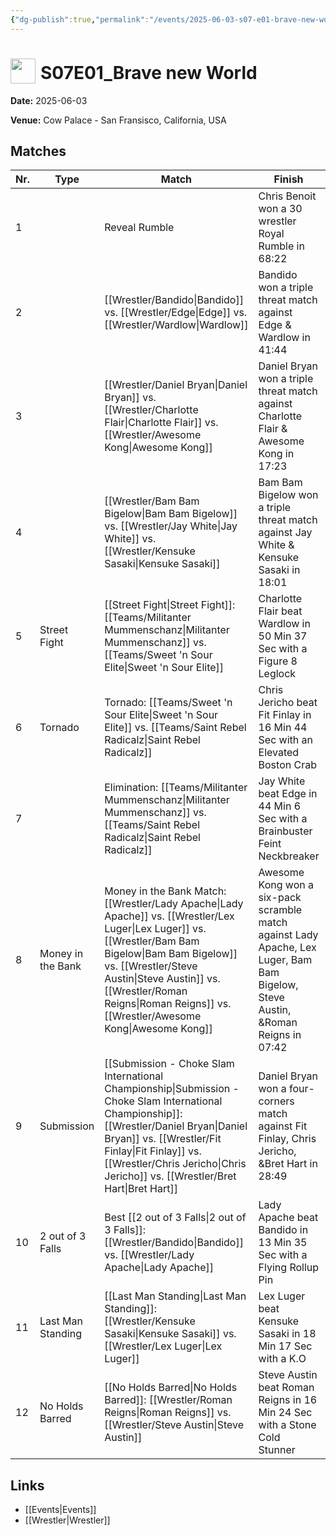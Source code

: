 ```yaml
---
{"dg-publish":true,"permalink":"/events/2025-06-03-s07-e01-brave-new-world/","title":"S07E01_Brave new World","noteIcon":"","created":"2025-08-11T09:30:59.276+02:00"}
---
```



# <img src="z_Images/ChokeSlam.png" width="40" style="vertical-align:bottom; margin-right:8px;">**S07E01_Brave new World**

**Date:** 2025-06-03

**Venue:** Cow Palace - San Fransisco, California, USA

## Matches

| Nr. | Type | Match | Finish | Time | Rating | Score |
|-----|------|-------|--------|------|--------|-------|
| 1 |  | Reveal Rumble | Chris Benoit won a 30 wrestler Royal Rumble in  68:22 | 68:22 | ★★★★★ | 100 |
| 2 |  | [[Wrestler/Bandido\|Bandido]] vs. [[Wrestler/Edge\|Edge]] vs. [[Wrestler/Wardlow\|Wardlow]] | Bandido won a triple threat match against Edge & Wardlow in  41:44 | 41:44 | ★★★★★ | 100 |
| 3 |  | [[Wrestler/Daniel Bryan\|Daniel Bryan]] vs. [[Wrestler/Charlotte Flair\|Charlotte Flair]] vs. [[Wrestler/Awesome Kong\|Awesome Kong]] | Daniel Bryan won a triple threat match against Charlotte Flair & Awesome Kong in  17:23 | 17:23 | ★★★1/4 | 74 |
| 4 |  | [[Wrestler/Bam Bam Bigelow\|Bam Bam Bigelow]] vs. [[Wrestler/Jay White\|Jay White]] vs. [[Wrestler/Kensuke Sasaki\|Kensuke Sasaki]] | Bam Bam Bigelow won a triple threat match against Jay White & Kensuke Sasaki in  18:01 | 18:01 | ★★★3/4 | 83 |
| 5 | Street Fight | [[Street Fight\|Street Fight]]: [[Teams/Militanter Mummenschanz\|Militanter Mummenschanz]] vs. [[Teams/Sweet 'n Sour Elite\|Sweet 'n Sour Elite]] | Charlotte Flair beat Wardlow in 50 Min 37 Sec with a Figure 8 Leglock | 50:37 | ★★★★3/4 | 98 |
| 6 | Tornado | Tornado: [[Teams/Sweet 'n Sour Elite\|Sweet 'n Sour Elite]] vs. [[Teams/Saint Rebel Radicalz\|Saint Rebel Radicalz]] | Chris Jericho beat Fit Finlay in 16 Min 44 Sec with an Elevated Boston Crab | 16:44 | ★★★★ | 85 |
| 7 |  | Elimination: [[Teams/Militanter Mummenschanz\|Militanter Mummenschanz]] vs. [[Teams/Saint Rebel Radicalz\|Saint Rebel Radicalz]] | Jay White beat Edge in 44 Min 6 Sec with a Brainbuster Feint Neckbreaker | 44:06 | ★★★★3/4 | 99 |
| 8 | Money in the Bank | Money in the Bank Match: [[Wrestler/Lady Apache\|Lady Apache]] vs. [[Wrestler/Lex Luger\|Lex Luger]] vs. [[Wrestler/Bam Bam Bigelow\|Bam Bam Bigelow]] vs. [[Wrestler/Steve Austin\|Steve Austin]] vs. [[Wrestler/Roman Reigns\|Roman Reigns]] vs. [[Wrestler/Awesome Kong\|Awesome Kong]] | Awesome Kong won a six-pack scramble match against Lady Apache, Lex Luger, Bam Bam Bigelow, Steve Austin, &Roman Reigns in  07:42 | 7:42 | ★★★1/4 | 72 |
| 9 | Submission | [[Submission - Choke Slam International Championship\|Submission - Choke Slam International Championship]]: [[Wrestler/Daniel Bryan\|Daniel Bryan]] vs. [[Wrestler/Fit Finlay\|Fit Finlay]] vs. [[Wrestler/Chris Jericho\|Chris Jericho]] vs. [[Wrestler/Bret Hart\|Bret Hart]] | Daniel Bryan won a four-corners match against Fit Finlay, Chris Jericho, &Bret Hart in  28:49 | 28:49 | ★★★★1/2 | 95 |
| 10 | 2 out of 3 Falls | Best [[2 out of 3 Falls\|2 out of 3 Falls]]: [[Wrestler/Bandido\|Bandido]] vs. [[Wrestler/Lady Apache\|Lady Apache]] | Lady Apache beat Bandido in 13 Min 35 Sec with a Flying Rollup Pin | 46:46 | ★★★1/2 | 77 |
| 11 | Last Man Standing | [[Last Man Standing\|Last Man Standing]]: [[Wrestler/Kensuke Sasaki\|Kensuke Sasaki]] vs. [[Wrestler/Lex Luger\|Lex Luger]] | Lex Luger beat Kensuke Sasaki in 18 Min 17 Sec with a K.O | 18:17 | ★★★★1/4 | 90 |
| 12 | No Holds Barred | [[No Holds Barred\|No Holds Barred]]: [[Wrestler/Roman Reigns\|Roman Reigns]] vs. [[Wrestler/Steve Austin\|Steve Austin]] | Steve Austin beat Roman Reigns in 16 Min 24 Sec with a Stone Cold Stunner | 16:24 | ★★★★1/2 | 94 |

## Links
- [[Events\|Events]]
- [[Wrestler\|Wrestler]]
